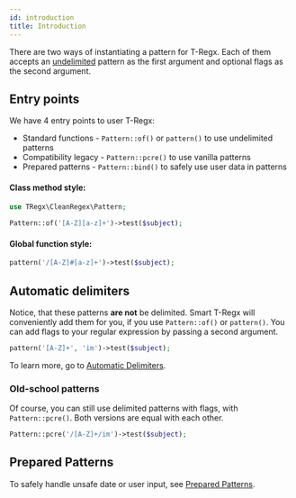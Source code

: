 ```yaml
---
id: introduction
title: Introduction
---
```


There are two ways of instantiating a pattern for T-Regx. Each of them accepts an [undelimited](delimiters.mdx) pattern
as the first argument and optional flags as the second argument. 

## Entry points

We have 4 entry points to user T-Regx:
 - Standard functions - `Pattern::of()` or `pattern()` to use undelimited patterns
 - Compatibility legacy - `Pattern::pcre()` to use vanilla patterns
 - Prepared patterns - `Pattern::bind()` to safely use user data in patterns

#### Class method style:

```php
use TRegx\CleanRegex\Pattern;
 
Pattern::of('[A-Z][a-z]+')->test($subject);
```

#### Global function style:

```php
pattern('/[A-Z]#[a-z]+')->test($subject);
```

## Automatic delimiters

Notice, that these patterns **are not** be delimited. Smart T-Regx will conveniently add them for you, if you 
use `Pattern::of()` or `pattern()`. You can add flags to your regular expression by passing a second argument.

```php
pattern('[A-Z]+', 'im')->test($subject);
```

To learn more, go to [Automatic Delimiters](delimiters.mdx).

### Old-school patterns

Of course, you can still use delimited patterns with flags, with `Pattern::pcre()`. Both versions are equal with each other.

```php
Pattern::pcre('/[A-Z]+/im')->test($subject);
```

## Prepared Patterns

To safely handle unsafe date or user input, see [Prepared Patterns](prepared-patterns.md).
